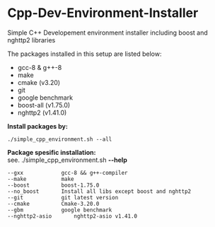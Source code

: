 # Cpp-Dev-Environment-Installer
Simple C++ Developement environment installer including boost and nghttp2 libraries

The packages installed in this setup are listed below:

- gcc-8 & g++-8
- make 
- cmake (v3.20)
- git
- google benchmark
- boost-all (v1.75.0)
- nghttp2 (v1.41.0)

__Install packages by:__

    ./simple_cpp_environment.sh --all

__Package spesific installation:__  
    see. ./simple_cpp_environment.sh __--help__

    --gxx			 gcc-8 && g++-compiler		
    --make			 make		
    --boost			 boost-1.75.0		
    --no_boost		 Install all libs except boost and nghttp2		
    --git			 git latest version		
    --cmake			 Cmake-3.20.0		
    --gbm			 google benchmark		
    --nghttp2-asio		 nghttp2-asio v1.41.0		  

    